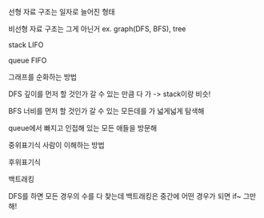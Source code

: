 선형 자료 구조는 일자로 늘어진 형태

비선형 자료 구조는 그게 아닌거 ex. graph(DFS, BFS), tree

stack LIFO

queue FIFO



그래프를 순화하는 방법

DFS 깊이를 먼저 할 것인가  갈 수 있는 만큼 다 가   ->  stack이랑 비슷!

BFS 너비를 먼저 할 것인가  갈 수 있는 모든데를 가 넓게넓게 탐색해 

queue에서 빠지고 인접해 있는 모든 애들을 방문해



중위표기식 사람이 이해하는 방법

후위표기식 



백트래킹 

DFS를 하면 모든 경우의 수를 다 찾는데 백트래킹은 중간에 어떤 경우가 되면 if~ 그만해!



